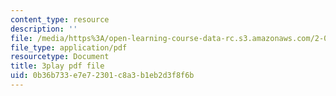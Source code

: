 ```yaml
---
content_type: resource
description: ''
file: /media/https%3A/open-learning-course-data-rc.s3.amazonaws.com/2-003sc-engineering-dynamics-fall-2011/0b36b733e7e72301c8a3b1eb2d3f8f6b_9CPA6WG6mRo.pdf
file_type: application/pdf
resourcetype: Document
title: 3play pdf file
uid: 0b36b733-e7e7-2301-c8a3-b1eb2d3f8f6b
---
```

